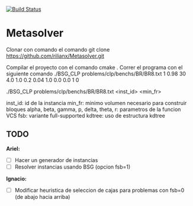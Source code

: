 [![Build Status](https://travis-ci.org/rilianx/Metasolver.svg?branch=mop-bsg)](https://travis-ci.org/rilianx/Metasolver)
# Metasolver


Clonar con comando el comando
git clone https://github.com/rilianx/Metasolver.git

Compilar el proyecto con el comando
cmake .
Correr el programa con el siguiente comando
./BSG_CLP problems/clp/benchs/BR/BR8.txt 1 0.98 30 4.0 1.0 0.2 0.04 1.0 0.0 0.0 1 0


./BSG_CLP problems/clp/benchs/BR/BR8.txt <inst_id> <min_fr> <maxtime> <alpha> <beta> <gamma> <p> <delta> <theta> <r> <fsb> <kdtree>

inst_id: id de la instancia
min_fr: minimo volumen necesario para construir bloques
alpha, beta, gamma, p, delta, theta, r: parametros de la funcion VCS 
fsb: variante full-supported
kdtree: uso de estructura kdtree

TODO
----

**Ariel:**
- [ ] Hacer un generador de instancias
- [ ] Resolver instancias usando BSG (opcion fsb=1)

**Ignacio:**
- [ ] Modificar heuristica de seleccion de cajas para problemas con fsb=0 (de abajo hacia arriba)


